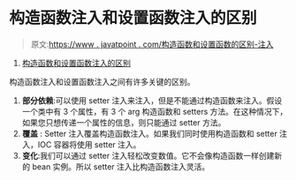# 构造函数注入和设置函数注入的区别

> 原文:[https://www . javatpoint . com/构造函数和设置函数的区别-注入](https://www.javatpoint.com/difference-between-constructor-and-setter-injection)

1.  [构造函数和设置函数注入的区别](#)

构造函数注入和设置函数注入之间有许多关键的区别。

1.  **部分依赖**:可以使用 setter 注入来注入，但是不能通过构造函数来注入。假设一个类中有 3 个属性，有 3 个 arg 构造函数和 setters 方法。在这种情况下，如果您只想传递一个属性的信息，则只能通过 setter 方法。
2.  **覆盖** : Setter 注入覆盖构造函数注入。如果我们同时使用构造函数和 setter 注入，IOC 容器将使用 setter 注入。
3.  **变化**:我们可以通过 setter 注入轻松改变数值。它不会像构造函数一样创建新的 bean 实例。所以 setter 注入比构造函数注入灵活。